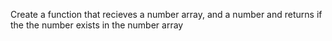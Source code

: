 Create a function that recieves a number array, and a number and returns if the the number exists in the number array